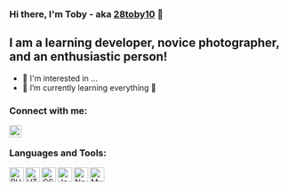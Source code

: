 ### Hi there, I'm Toby  - aka [28toby10][discord] 👋 

## I am a learning developer, novice photographer, and an enthusiastic person!

- 👀 I'm interested in ...
- 🌱 I’m currently learning everything 🤣


### Connect with me:

[<img align="left" alt="codeSTACKr.com" width="22px" src="https://www.svgrepo.com/show/353655/discord-icon.svg" />][discord]

<br />

### Languages and Tools:

[<img align="left" alt="PHPStorm" width="26px" src="https://www.svgrepo.com/show/354184/phpstorm.svg" />][phpstorm]
[<img align="left" alt="HTML5" width="26px" src="https://www.svgrepo.com/show/349402/html5.svg" />][html5]
[<img align="left" alt="CSS3" width="26px" src="https://www.svgrepo.com/show/349330/css3.svg" />][css3]
[<img align="left" alt="JavaScript" width="26px" src="https://www.svgrepo.com/show/349419/javascript.svg" />][javascript]
[<img align="left" alt="Node.js" width="26px" src="https://www.svgrepo.com/show/378837/node.svg" />][nodejs]
[<img align="left" alt="MySQL" width="26px" src="https://www.svgrepo.com/show/354099/mysql.svg" />][mysql]

[discord]: https://discordapp.com/users/525711965771792394
[phpstorm]: https://www.jetbrains.com/phpstorm/
[html5]: https://www.w3schools.com/html/
[css3]: https://www.w3schools.com/w3css/w3css_downloads.asp
[javascript]: https://www.w3schools.com/js/
[nodejs]: https://nodejs.org/en/
[mysql]: https://www.mysql.com
